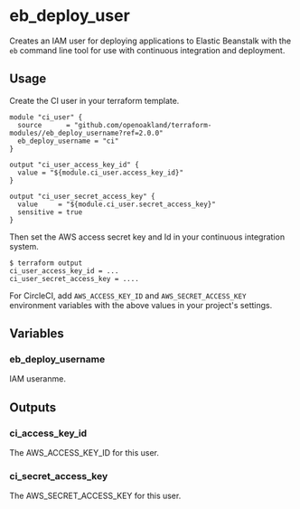 # eb_deploy_user

Creates an IAM user for deploying applications to Elastic Beanstalk with the
`eb` command line tool for use with continuous integration and deployment.


## Usage

Create the CI user in your terraform template.

```hcl
module "ci_user" {
  source      = "github.com/openoakland/terraform-modules//eb_deploy_username?ref=2.0.0"
  eb_deploy_username = "ci"
}

output "ci_user_access_key_id" {
  value = "${module.ci_user.access_key_id}"
}

output "ci_user_secret_access_key" {
  value     = "${module.ci_user.secret_access_key}"
  sensitive = true
}
```

Then set the AWS access secret key and Id in your continuous integration system.

    $ terraform output
    ci_user_access_key_id = ...
    ci_user_secret_access_key = ....

For CircleCI, add `AWS_ACCESS_KEY_ID` and `AWS_SECRET_ACCESS_KEY` environment
variables with the above values  in your project's settings.


## Variables


### eb_deploy_username

IAM useranme.


## Outputs


### ci_access_key_id

The AWS_ACCESS_KEY_ID for this user.


### ci_secret_access_key

The AWS_SECRET_ACCESS_KEY for this user.
